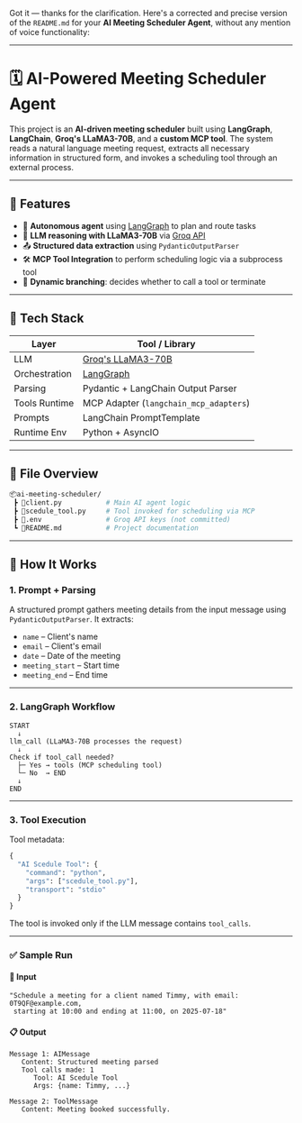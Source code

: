 Got it — thanks for the clarification. Here's a corrected and precise version of the `README.md` for your **AI Meeting Scheduler Agent**, without any mention of voice functionality:

---

# 🗓️ AI-Powered Meeting Scheduler Agent

This project is an **AI-driven meeting scheduler** built using **LangGraph**, **LangChain**, **Groq's LLaMA3-70B**, and a **custom MCP tool**. The system reads a natural language meeting request, extracts all necessary information in structured form, and invokes a scheduling tool through an external process.

---

## 🚀 Features

* 🤖 **Autonomous agent** using [LangGraph](https://www.langchain.com/langgraph) to plan and route tasks
* 🧠 **LLM reasoning with LLaMA3-70B** via [Groq API](https://groq.com/)
* 📤 **Structured data extraction** using `PydanticOutputParser`
* 🛠️ **MCP Tool Integration** to perform scheduling logic via a subprocess tool
* 🔄 **Dynamic branching**: decides whether to call a tool or terminate

---

## 🔧 Tech Stack

| Layer         | Tool / Library                                   |
| ------------- | ------------------------------------------------ |
| LLM           | [Groq's LLaMA3-70B](https://groq.com/)           |
| Orchestration | [LangGraph](https://www.langchain.com/langgraph) |
| Parsing       | Pydantic + LangChain Output Parser               |
| Tools Runtime | MCP Adapter (`langchain_mcp_adapters`)           |
| Prompts       | LangChain PromptTemplate                         |
| Runtime Env   | Python + AsyncIO                                 |

---

## 📂 File Overview

```bash
📦ai-meeting-scheduler/
 ┣ 📜client.py           # Main AI agent logic
 ┣ 📜scedule_tool.py     # Tool invoked for scheduling via MCP
 ┣ 📜.env                # Groq API keys (not committed)
 ┗ 📜README.md           # Project documentation
```

---

## 🧠 How It Works

### 1. **Prompt + Parsing**

A structured prompt gathers meeting details from the input message using `PydanticOutputParser`. It extracts:

* `name` – Client's name
* `email` – Client's email
* `date` – Date of the meeting
* `meeting_start` – Start time
* `meeting_end` – End time

---

### 2. **LangGraph Workflow**

```text
START
  ↓
llm_call (LLaMA3-70B processes the request)
  ↓
Check if tool_call needed?
  ├─ Yes → tools (MCP scheduling tool)
  └─ No  → END
  ↓
END
```

---

### 3. **Tool Execution**

Tool metadata:

```python
{
  "AI Scedule Tool": {
    "command": "python",
    "args": ["scedule_tool.py"],
    "transport": "stdio"
  }
}
```

The tool is invoked only if the LLM message contains `tool_calls`.

---

### ✅ Sample Run

#### 📨 Input

```text
"Schedule a meeting for a client named Timmy, with email: 0T9QF@example.com,
 starting at 10:00 and ending at 11:00, on 2025-07-18"
```

#### 📋 Output

```text
Message 1: AIMessage
   Content: Structured meeting parsed
   Tool calls made: 1
      Tool: AI Scedule Tool
      Args: {name: Timmy, ...}

Message 2: ToolMessage
   Content: Meeting booked successfully.
```


